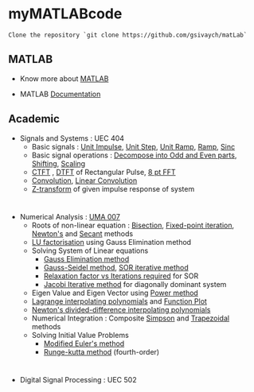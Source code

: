 # myMATLABcode

	Clone the repository `git clone https://github.com/gsivaych/matLab`

## MATLAB

- Know more about [MATLAB](https://www.mathworks.com/products/matlab.html)

- MATLAB [Documentation](https://www.mathworks.com/help/matlab/)

## Academic
* Signals and Systems : UEC 404
	* Basic signals : [Unit Impulse](signalsAndSystem/unitImpulse.m), [Unit Step](signalsAndSystem/unitStep.m),
		[Unit Ramp](signalsAndSystem/unitRamp.m), [Ramp](signalsAndSystem/rampFunction.m), 
		[Sinc](signalsAndSystem/sincFunction.m)
	* Basic signal operations : [Decompose into Odd and Even parts](signalsAndSystem/decomposeFunction), 
		[Shifting](signalsAndSystem/shifting.m), [Scaling](signalsAndSystem/scaling.m)
	* [CTFT](/signalsAndSystem/CTFT.m) , [DTFT](signalsAndSystem/DTFT.m) of Rectangular Pulse, 
		[8 pt FFT](signalsAndSystem/fft_divideAndConquer.m)
	* [Convolution](signalsAndSystem/convolution.m), [Linear Convolution](linearConvolution.m)
	* [Z-transform](/signalsAndSystem/ztrans2.m) of given impulse response of system
#
* Numerical Analysis  : [UMA 007](https://sites.google.com/site/nummaths/)
	* Roots of non-linear equation : [Bisection](numericalAnalysis/bisectionMethod.m),
		[Fixed-point iteration](numericalAnalysis/fixedPointMethod.m),
		[Newton's](numericalAnalysis/newtonsMethod.m) and 
		[Secant](numericalAnalysis/secantMethod.m) methods
	* [LU factorisation](numericalAnalysis/LUfactorisation.m) using Gauss Elimination method
	* Solving System of Linear equations
		* [Gauss Elimination method](numericalAnalysis/gaussianElimination.m)
		* [Gauss-Seidel method](numericalAnalysis/gaussSeidel.m), [SOR iterative method](numericalAnalysis/SORmethod.m)
		* [Relaxation factor vs Iterations required](numericalAnalysis/relaxationFactor.m) for SOR
		* [Jacobi Iterative method](numericalAnalysis/jacobiMethod.m) for diagonally dominant system
	* Eigen Value and Eigen Vector using [Power method](numericalAnalysis/powerMethod.m)
	* [Lagrange interpolating polynomials](numericalAnalysis/lagrangeInterpolation.m) 
		and [Function Plot](numericalAnalysis/lagrangeInterpolation2.m)
	* [Newton's divided-difference interpolating polynomials](numericalAnalysis/newtonsDividedDifference.m)
	* Numerical Integration : Composite [Simpson](numericalAnalysis/compositeSimpson.m)
		and [Trapezoidal](numericalAnalysis/compositeTrapezoidal.m) methods
	* Solving Initial Value Problems
		* [Modified Euler's method](numericalAnalysis/modifiedEulersMethod.m)
		* [Runge-kutta method](numericalAnalysis/rungeKuttaMethod.m) (fourth-order)
#
* Digital Signal Processing : UEC 502
